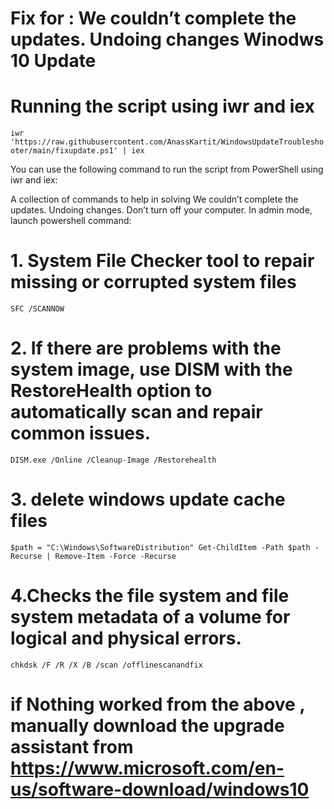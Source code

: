 # Fix for : We couldn’t complete the updates. Undoing changes Winodws 10 Update 
# Running the script using iwr and iex
`iwr 'https://raw.githubusercontent.com/AnassKartit/WindowsUpdateTroubleshooter/main/fixupdate.ps1' | iex`

You can use the following command to run the script from PowerShell using iwr and iex:

A collection of commands to help in solving We couldn’t complete the updates. Undoing changes. Don’t turn off your computer.
In admin mode, launch powershell command:
# 1. System File Checker tool to repair missing or corrupted system files
  `SFC /SCANNOW`

# 2. If there are problems with the system image, use DISM with the RestoreHealth option to automatically scan and repair common issues.
  `DISM.exe /Online /Cleanup-Image /Restorehealth`

# 3. delete windows update cache files

  `$path = "C:\Windows\SoftwareDistribution"
  Get-ChildItem -Path $path -Recurse | Remove-Item -Force -Recurse`

# 4.Checks the file system and file system metadata of a volume for logical and physical errors.

  `chkdsk /F /R /X /B /scan /offlinescanandfix`
  
 # if Nothing worked from the above , manually download the upgrade assistant from https://www.microsoft.com/en-us/software-download/windows10
